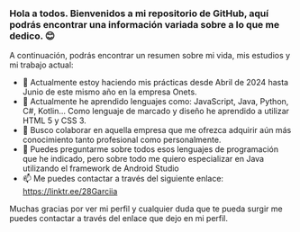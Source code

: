 ### Hola a todos. Bienvenidos a mi repositorio de GitHub, aquí podrás encontrar una información variada sobre a lo que me dedico. 😊


A continuación, podrás encontrar un resumen sobre mi vida, mis estudios y mi trabajo actual:

- 🔭 Actualmente estoy haciendo mis prácticas desde Abril de 2024 hasta Junio de este mismo año en la empresa Onets.
- 🌱 Actualmente he aprendido lenguajes como: JavaScript, Java, Python, C#, Kotlin... Como lenguaje de marcado y diseño he aprendido a utilizar HTML 5 y CSS 3.
- 👯 Busco colaborar en aquella empresa que me ofrezca adquirir aún más conocimiento tanto profesional como personalmente.
- 💬 Puedes preguntarme sobre todos esos lenguajes de programación que he indicado, pero sobre todo me quiero especializar en Java utilizando el framework de Android Studio
- 📫 Me puedes contactar a través del siguiente enlace: https://linktr.ee/28Garciia

Muchas gracias por ver mi perfil y cualquier duda que te pueda surgir me puedes contactar a través del enlace que dejo en mi perfil. 
